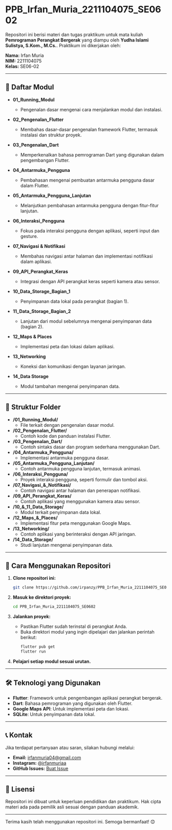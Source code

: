 # PPB_Irfan_Muria_2211104075_SE0602

Repositori ini berisi materi dan tugas praktikum untuk mata kuliah **Pemrograman Perangkat Bergerak** yang diampu oleh **Yudha Islami Sulistya, S.Kom., M.Cs.**. Praktikum ini dikerjakan oleh:

**Nama:** Irfan Muria  
**NIM:** 2211104075  
**Kelas:** SE06-02

---

## 📑 Daftar Modul

- **01_Running_Modul**
   - Pengenalan dasar mengenai cara menjalankan modul dan instalasi.

- **02_Pengenalan_Flutter**
   - Membahas dasar-dasar pengenalan framework Flutter, termasuk instalasi dan struktur proyek.

- **03_Pengenalan_Dart**
   - Memperkenalkan bahasa pemrograman Dart yang digunakan dalam pengembangan Flutter.

- **04_Antarmuka_Pengguna**
   - Pembahasan mengenai pembuatan antarmuka pengguna dasar dalam Flutter.

- **05_Antarmuka_Pengguna_Lanjutan**
   - Melanjutkan pembahasan antarmuka pengguna dengan fitur-fitur lanjutan.

- **06_Interaksi_Pengguna**
   - Fokus pada interaksi pengguna dengan aplikasi, seperti input dan gesture.

- **07_Navigasi & Notifikasi**
   - Membahas navigasi antar halaman dan implementasi notifikasi dalam aplikasi.

- **09_API_Perangkat_Keras**
   - Integrasi dengan API perangkat keras seperti kamera atau sensor.

- **10_Data_Storage_Bagian_1**
   - Penyimpanan data lokal pada perangkat (bagian 1).

- **11_Data_Storage_Bagian_2**
    - Lanjutan dari modul sebelumnya mengenai penyimpanan data (bagian 2).

- **12_Maps & Places**
    - Implementasi peta dan lokasi dalam aplikasi.

- **13_Networking**
    - Koneksi dan komunikasi dengan layanan jaringan.

- **14_Data Storage**
    - Modul tambahan mengenai penyimpanan data.

---

## 📂 Struktur Folder

- **/01_Running_Modul/**
  - File terkait dengan pengenalan dasar modul.
- **/02_Pengenalan_Flutter/**
  - Contoh kode dan panduan instalasi Flutter.
- **/03_Pengenalan_Dart/**
  - Contoh sintaks dasar dan program sederhana menggunakan Dart.
- **/04_Antarmuka_Pengguna/**
  - Implementasi antarmuka pengguna dasar.
- **/05_Antarmuka_Pengguna_Lanjutan/**
  - Contoh antarmuka pengguna lanjutan, termasuk animasi.
- **/06_Interaksi_Pengguna/**
  - Proyek interaksi pengguna, seperti formulir dan tombol aksi.
- **/07_Navigasi_&_Notifikasi/**
  - Contoh navigasi antar halaman dan penerapan notifikasi.
- **/09_API_Perangkat_Keras/**
  - Contoh aplikasi yang menggunakan kamera atau sensor.
- **/10_&_11_Data_Storage/**
  - Modul terkait penyimpanan data lokal.
- **/12_Maps_&_Places/**
  - Implementasi fitur peta menggunakan Google Maps.
- **/13_Networking/**
  - Contoh aplikasi yang berinteraksi dengan API jaringan.
- **/14_Data_Storage/**
  - Studi lanjutan mengenai penyimpanan data.

---

## 🚀 Cara Menggunakan Repositori

1. **Clone repositori ini:**
   ```bash
   git clone https://github.com/irpanzy/PPB_Irfan_Muria_2211104075_SE0602.git
   ```

2. **Masuk ke direktori proyek:**
   ```bash
   cd PPB_Irfan_Muria_2211104075_SE0602
   ```

3. **Jalankan proyek:**
   - Pastikan Flutter sudah terinstal di perangkat Anda.
   - Buka direktori modul yang ingin dipelajari dan jalankan perintah berikut:
     ```bash
     flutter pub get
     flutter run
     ```

4. **Pelajari setiap modul sesuai urutan.**

---

## 🛠️ Teknologi yang Digunakan

- **Flutter**: Framework untuk pengembangan aplikasi perangkat bergerak.
- **Dart**: Bahasa pemrograman yang digunakan oleh Flutter.
- **Google Maps API**: Untuk implementasi peta dan lokasi.
- **SQLite**: Untuk penyimpanan data lokal.

---

## 📞 Kontak

Jika terdapat pertanyaan atau saran, silakan hubungi melalui:
- **Email:** [irfanmuria04@gmail.com](mailto:irfanmuria04@gmail.com)
- **Instagram:** [@irfanmuriaa](https://www.instagram.com/irfanmuriaa)
- **GitHub Issues:** [Buat Issue](https://github.com/irpanzy/PPB_Irfan_Muria_2211104075_SE0602/issues)

---

## 📜 Lisensi
Repositori ini dibuat untuk keperluan pendidikan dan praktikum. Hak cipta materi ada pada pemilik asli sesuai dengan panduan akademik.

---

Terima kasih telah menggunakan repositori ini. Semoga bermanfaat! 😊
